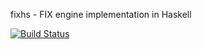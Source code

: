 fixhs - FIX engine implementation in Haskell

[![Build Status](https://drone.io/github.com/urv/fixhs/status.png)](https://drone.io/github.com/urv/fixhs/latest)
